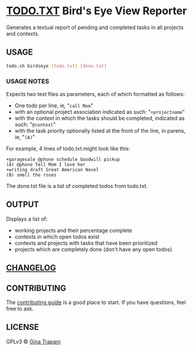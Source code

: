 # [TODO.TXT][todo] Bird's Eye View Reporter

Generates a textual report of pending and completed tasks in all projects and contexts.

## USAGE
```sh
todo.sh birdseye [todo.txt] [done.txt]
```

### USAGE NOTES

Expects two text files as parameters, each of which formatted as follows:

- One todo per line, ie, "`call Mom`"
- with an optional project association indicated as such: "`+projectname`"
- with the context in which the tasks should be completed, indicated as such: "`@context`"
- with the task priority optionally listed at the front of the line, in parens, ie, "`(A)`"

For example, 4 lines of todo.txt might look like this:

    +garagesale @phone schedule Goodwill pickup
    (A) @phone Tell Mom I love her
    +writing draft Great American Novel
    (B) smell the roses

The done.txt file is a list of completed todos from todo.txt.

## OUTPUT

Displays a list of:
- working projects and their percentage complete
- contexts in which open todos exist
- contexts and projects with tasks that have been prioritized
- projects which are completely done (don't have any open todos)

## [CHANGELOG]

[todo]: http://todotxt.com
[CHANGELOG]: CHANGELOG.md

## CONTRIBUTING

The [contributing guide](CODE_OF_CONDUCT.md) is a good place to start. If you have questions, feel free to ask.

## LICENSE

GPLv3 © [Gina Trapani][ginatrapani]

[ginatrapani]: https://github.com/ginatrapani
